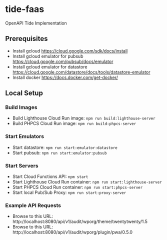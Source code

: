 # tide-faas
OpenAPI Tide Implementation

## Prerequisites
* Install gcloud https://cloud.google.com/sdk/docs/install
* Install gcloud emulator for pubsub https://cloud.google.com/pubsub/docs/emulator
* Install gcloud emulator for datastore https://cloud.google.com/datastore/docs/tools/datastore-emulator
* Install docker https://docs.docker.com/get-docker/

## Local Setup

### Build Images
* Build Lighthouse Cloud Run image: `npm run build:lighthouse-server`
* Build PHPCS Cloud Run image: `npm run build:phpcs-server`

### Start Emulators
* Start datastore: `npm run start:emulator:datastore`
* Start pubsub: `npm run start:emulator:pubsub`

### Start Servers
* Start Cloud Functions API: `npm start`
* Start Lighthouse Cloud Run container: `npm run start:lighthouse-server`
* Start PHPCS Cloud Run container: `npm run start:phpcs-server`
* Start local Pub/Sub Proxy: `npm run start:proxy-server`

### Example API Requests
* Browse to this URL: http://localhost:8080/api/v1/audit/wporg/theme/twentytwenty/1.5
* Browse to this URL: http://localhost:8080/api/v1/audit/wporg/plugin/pwa/0.5.0
